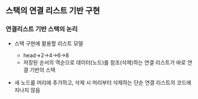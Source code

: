 ## 스택의 연결 리스트 기반 구현

### 연결리스트 기반 스택의 논리

- 스택 구현에 활용할 리스트 모델

  - head->2->4->6->8
  - 저장된 순서의 역순으로 데이터(노드)를 참조(삭제)하는 연결 리스트가 바로 연결 기반의 스택

- 새 노드를 머리에 추가하고, 삭제 시 머리부터 삭제하는 단순 연결 리스트의 코드에 지나지 않음

